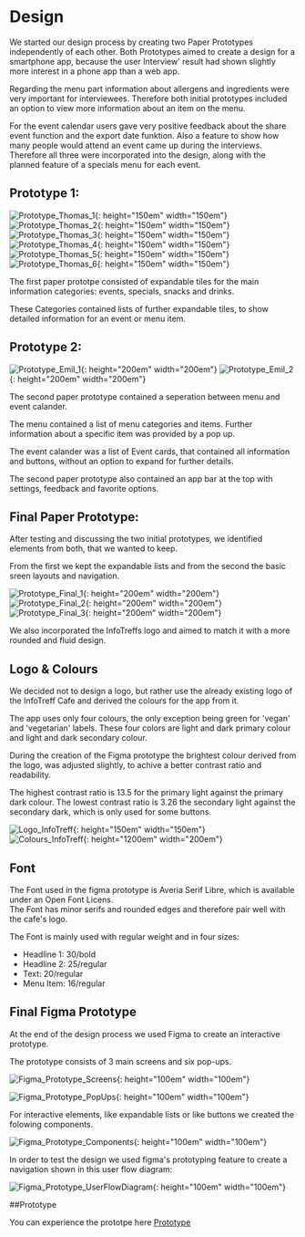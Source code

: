 # Design

We started our design process by creating two Paper Prototypes independently of each other.
Both Prototypes aimed to create a design for a smartphone app, because the user Interview' result had shown slightly more interest in a phone app than a web app.

Regarding the menu part information about allergens and ingredients were very important for interviewees. Therefore both initial prototypes included an option to view more information about an item on the menu.

For the event calendar users gave very positive feedback about the share event function and the export date funktion. Also a feature to show how many people would attend an event came up during the interviews.
Therefore all three were incorporated into the design, along with the planned feature of a specials menu for each event.
 
## Prototype 1:  

![Prototype_Thomas_1](../PaperPrototypes/design_thomas1.jpg){: height="150em" width="150em"}
![Prototype_Thomas_2](../PaperPrototypes/design_thomas2.jpg){: height="150em" width="150em"}
![Prototype_Thomas_3](../PaperPrototypes/design_thomas3.jpg){: height="150em" width="150em"}  
![Prototype_Thomas_4](../PaperPrototypes/design_thomas4.jpg){: height="150em" width="150em"}
![Prototype_Thomas_5](../PaperPrototypes/design_thomas5.jpg){: height="150em" width="150em"}
![Prototype_Thomas_6](../PaperPrototypes/design_thomas6.jpg){: height="150em" width="150em"}  

The first paper prototpe consisted of expandable tiles for the main information categories: events, specials, snacks and drinks.

These Categories contained lists of further expandable tiles, to show detailed information for an event or menu item.

## Prototype 2:  

![Prototype_Emil_1](../PaperPrototypes/design_emil1.jpg){: height="200em" width="200em"}
![Prototype_Emil_2](../PaperPrototypes/design_emil2.jpg){: height="200em" width="200em"}  

The second paper prototype contained a seperation between menu and event calander.

The menu contained a list of menu categories and items. Further information about a specific item was provided by a pop up.

The event calander was a list of Event cards, that contained all information and buttons, without an option to expand for further details.

The second paper prototype also contained an app bar at the top with settings, feedback and favorite options.
  
## Final Paper Prototype:  

After testing and discussing the two initial prototypes, we identified elements from both, that we wanted to keep.

From the first we kept the expandable lists and from the second the basic sreen layouts and navigation.

![Prototype_Final_1](../PaperPrototypes/FinalPaperPrototype1.jpg){: height="200em" width="200em"}
![Prototype_Final_2](../PaperPrototypes/FinalPaperPrototype2.jpg){: height="200em" width="200em"}
![Prototype_Final_3](../PaperPrototypes/FinalPaperPrototype3.jpg){: height="200em" width="200em"}  

We also incorporated the InfoTreffs logo and aimed to match it with a more rounded and fluid design.

## Logo & Colours

We decided not to design a logo, but rather use the already existing logo of the InfoTreff Cafe and derived the colours for the app from it.

The app uses only four colours, the only exception being green for 'vegan' and 'vegetarian' labels. These four colors are light and dark primary colour and light and dark secondary colour.

During the creation of the Figma prototype the brightest colour derived from the logo, was adjusted slightly, to achive a better contrast ratio and readability.

The highest contrast ratio is 13.5 for the primary light against the primary dark colour.
The lowest contrast ratio is 3.26 the secondary light against the secondary dark, which is only used for some buttons.

![Logo_InfoTreff](../PaperPrototypes/logoInfoTreff.png){: height="150em" width="150em"}  
![Colours_InfoTreff](../PaperPrototypes/Farben_Infotreff_app.png){: height="1200em" width="200em"}  

## Font  
The Font used in the figma prototype is Averia Serif Libre, which is available under an Open Font Licens.  
The Font has minor serifs and rounded edges and therefore pair well with the cafe's logo.  

The Font is mainly used with regular weight and in four sizes:  
- Headline 1: 30/bold
- Headline 2: 25/regular
- Text: 20/regular
- Menu Item: 16/regular

## Final Figma Prototype

At the end of the design process we used Figma to create an interactive prototype.

The prototype consists of 3 main screens and six pop-ups.

![Figma_Prototype_Screens](../FigmaPrototype/Prototype_MainScreens.png){: height="100em" width="100em"}  

![Figma_Prototype_PopUps](../FigmaPrototype/Prototype_PopUps.png){: height="100em" width="100em"}  

For interactive elements, like expandable lists or like buttons we created the folowing components.

![Figma_Prototype_Components](../FigmaPrototype/Prototype_Componenten.png){: height="100em" width="100em"}  

In order to test the design we used figma's prototyping feature to create a navigation shown in this user flow diagram:

![Figma_Prototype_UserFlowDiagram](../FigmaPrototype/UserFlowDiagram.png){: height="100em" width="100em"}  


##Prototype 

You can experience the prototpe here [Prototype](https://www.figma.com/proto/jiCQyxJfKdGPFxwAN9XFMU/InfoTreffApp_Emil?node-id=3-7&scaling=scale-down&page-id=0%3A1&starting-point-node-id=1%3A2)
